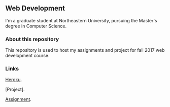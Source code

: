 ## Web Development

I'm a graduate student at Northeastern University, pursuing the Master's degree in Computer Science.

### About this repository

This repository is used to host my assignments and project for fall 2017 web development course.

### Links

[Heroku](https://webdev-yang-jiaxin.herokuapp.com/).

[Project].

[Assignment](https://webdev-yang-jiaxin.herokuapp.com/assets/index.html).

